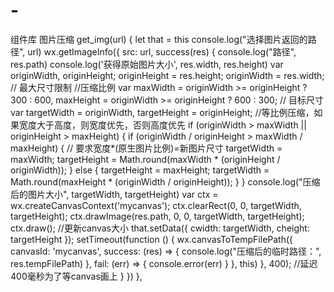 # -
组件库
图片压缩
 get_img(url) {
        let that = this
        console.log("选择图片返回的路径", url)
        wx.getImageInfo({
            src: url,
            success(res) {
                console.log("路径", res.path)
                console.log('获得原始图片大小', res.width, res.height)
                var originWidth, originHeight;
                originHeight = res.height;
                originWidth = res.width;
                // 最大尺寸限制   //压缩比例
                var maxWidth = originWidth >= originHeight ? 300 : 600,
                    maxHeight = originWidth >= originHeight ? 600 : 300;
                // 目标尺寸
                var targetWidth = originWidth,
                    targetHeight = originHeight;
                //等比例压缩，如果宽度大于高度，则宽度优先，否则高度优先
                if (originWidth > maxWidth || originHeight > maxHeight) {
                    if (originWidth / originHeight > maxWidth / maxHeight) {
                        // 要求宽度*(原生图片比例)=新图片尺寸
                        targetWidth = maxWidth;
                        targetHeight = Math.round(maxWidth * (originHeight / originWidth));
                    } else {
                        targetHeight = maxHeight;
                        targetWidth = Math.round(maxHeight * (originWidth / originHeight));
                    }
                }
                console.log("压缩后的图片大小", targetWidth, targetHeight)
                var ctx = wx.createCanvasContext('mycanvas');
                ctx.clearRect(0, 0, targetWidth, targetHeight);
                ctx.drawImage(res.path, 0, 0, targetWidth, targetHeight);
                ctx.draw();
                //更新canvas大小
                that.setData({
                    cwidth: targetWidth,
                    cheight: targetHeight
                });
                setTimeout(function () {
                    wx.canvasToTempFilePath({
                        canvasId: 'mycanvas',
                        success: (res) => {
                            console.log("压缩后的临时路径：", res.tempFilePath)
                        },
                        fail: (err) => {
                            console.error(err)
                        }
                    }, this)
                }, 400); //延迟400毫秒为了等canvas画上
            }
        })
    },
